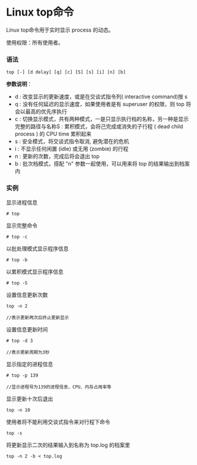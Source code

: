 
# Linux top命令



Linux top命令用于实时显示 process 的动态。

使用权限：所有使用者。

### 语法

```
top [-] [d delay] [q] [c] [S] [s] [i] [n] [b]
```

**参数说明**：

*   d : 改变显示的更新速度，或是在交谈式指令列( interactive command)按 s
*   q : 没有任何延迟的显示速度，如果使用者是有 superuser 的权限，则 top 将会以最高的优先序执行
*   c : 切换显示模式，共有两种模式，一是只显示执行档的名称，另一种是显示完整的路径与名称S : 累积模式，会将己完成或消失的子行程 ( dead child process ) 的 CPU time 累积起来
*   s : 安全模式，将交谈式指令取消, 避免潜在的危机
*   i : 不显示任何闲置 (idle) 或无用 (zombie) 的行程
*   n : 更新的次数，完成后将会退出 top
*   b : 批次档模式，搭配 "n" 参数一起使用，可以用来将 top 的结果输出到档案内

### 实例

显示进程信息

```
# top
```

显示完整命令

```
# top -c
```

以批处理模式显示程序信息

```
# top -b
```

以累积模式显示程序信息

```
# top -S
```

设置信息更新次数

```
top -n 2

//表示更新两次后终止更新显示

```

设置信息更新时间

```
# top -d 3

//表示更新周期为3秒

```

显示指定的进程信息

```
# top -p 139

//显示进程号为139的进程信息，CPU、内存占用率等

```

显示更新十次后退出

```
top -n 10
```

使用者将不能利用交谈式指令来对行程下命令

```
top -s
```

将更新显示二次的结果输入到名称为 top.log 的档案里

```
top -n 2 -b < top.log
```



